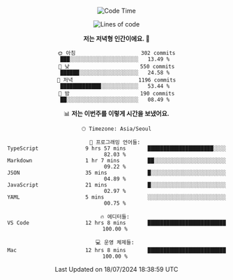 <div align='center'>
 
<!--START_SECTION:waka-->
![Code Time](http://img.shields.io/badge/Code%20Time-3%2C667%20hrs%2021%20mins-blue)

![Lines of code](https://img.shields.io/badge/%EC%A0%80%EB%8A%94%20%EC%97%AC%ED%83%9C%EA%B9%8C%EC%A7%80%20-1.5%20million%20%EC%A4%84%EC%9D%98%20%EC%BD%94%EB%93%9C%EB%A5%BC%20%EC%9E%91%EC%84%B1%ED%96%88%EC%96%B4%EC%9A%94.-blue)

**저는 저녁형 인간이에요. 🦉** 

```text
🌞 아침                     302 commits         ███░░░░░░░░░░░░░░░░░░░░░░   13.49 % 
🌆 낮　                     550 commits         ██████░░░░░░░░░░░░░░░░░░░   24.58 % 
🌃 저녁                     1196 commits        █████████████░░░░░░░░░░░░   53.44 % 
🌙 밤　                     190 commits         ██░░░░░░░░░░░░░░░░░░░░░░░   08.49 % 
```


📊 **저는 이번주를 이렇게 시간을 보냈어요.** 

```text
🕑︎ Timezone: Asia/Seoul

💬 프로그래밍 언어들: 
TypeScript               9 hrs 57 mins       █████████████████████░░░░   82.03 % 
Markdown                 1 hr 7 mins         ██░░░░░░░░░░░░░░░░░░░░░░░   09.22 % 
JSON                     35 mins             █░░░░░░░░░░░░░░░░░░░░░░░░   04.89 % 
JavaScript               21 mins             █░░░░░░░░░░░░░░░░░░░░░░░░   02.97 % 
YAML                     5 mins              ░░░░░░░░░░░░░░░░░░░░░░░░░   00.75 % 

🔥 에디터들: 
VS Code                  12 hrs 8 mins       █████████████████████████   100.00 % 

💻 운영 체제들: 
Mac                      12 hrs 8 mins       █████████████████████████   100.00 % 
```


 Last Updated on 18/07/2024 18:38:59 UTC
<!--END_SECTION:waka-->
 </div>
<!---
Emewjin/Emewjin is a ✨ special ✨ repository because its `README.md` (this file) appears on your GitHub profile.
You can click the Preview link to take a look at your changes.
--->
